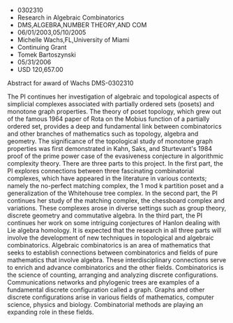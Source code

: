 
* 0302310
* Research in Algebraic Combinatorics
* DMS,ALGEBRA,NUMBER THEORY,AND COM
* 06/01/2003,05/10/2005
* Michelle Wachs,FL,University of Miami
* Continuing Grant
* Tomek Bartoszynski
* 05/31/2006
* USD 120,657.00

Abstract for award of Wachs DMS-0302310

The PI continues her investigation of algebraic and topological aspects of
simplicial complexes associated with partially ordered sets (posets) and
monotone graph properties. The theory of poset topology, which grew out of the
famous 1964 paper of Rota on the Mobius function of a partially ordered set,
provides a deep and fundamental link between combinatorics and other branches of
mathematics such as topology, algebra and geometry. The significance of the
topological study of monotone graph properties was first demonstrated in Kahn,
Saks, and Sturtevant's 1984 proof of the prime power case of the evasiveness
conjecture in algorithmic complexity theory. There are three parts to this
project. In the first part, the PI explores connections between three
fascinating combinatorial complexes, which have appeared in the literature in
various contexts; namely the no-perfect matching complex, the 1 mod k partition
poset and a generalization of the Whitehouse tree complex. In the second part,
the PI continues her study of the matching complex, the chessboard complex and
variations. These complexes arose in diverse settings such as group theory,
discrete geometry and commutative algebra. In the third part, the PI continues
her work on some intriguing conjectures of Hanlon dealing with Lie algebra
homology. It is expected that the research in all three parts will involve the
development of new techniques in topological and algebraic combinatorics.
Algebraic combinatorics is an area of mathematics that seeks to establish
connections between combinatorics and fields of pure mathematics that involve
algebra. These interdisciplinary connections serve to enrich and advance
combinatorics and the other fields. Combinatorics is the science of counting,
arranging and analyzing discrete configurations. Communications networks and
phylogenic trees are examples of a fundamental discrete configuration called a
graph. Graphs and other discrete configurations arise in various fields of
mathematics, computer science, physics and biology. Combinatorial methods are
playing an expanding role in these fields.
